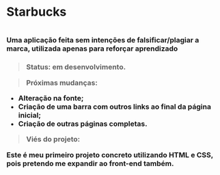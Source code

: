 <h1> Starbucks <h1/>
<h3> Uma aplicação feita sem intenções de falsificar/plagiar a marca, utilizada apenas para reforçar aprendizado<h3/>

> Status: em desenvolvimento.

> Próximas mudanças:
+ Alteração na fonte;
+ Criação de uma barra com outros links ao final da página inicial;
+ Criação de outras páginas completas.

> Viés do projeto:

Este é meu primeiro projeto concreto utilizando HTML e CSS, pois pretendo me expandir ao front-end também.